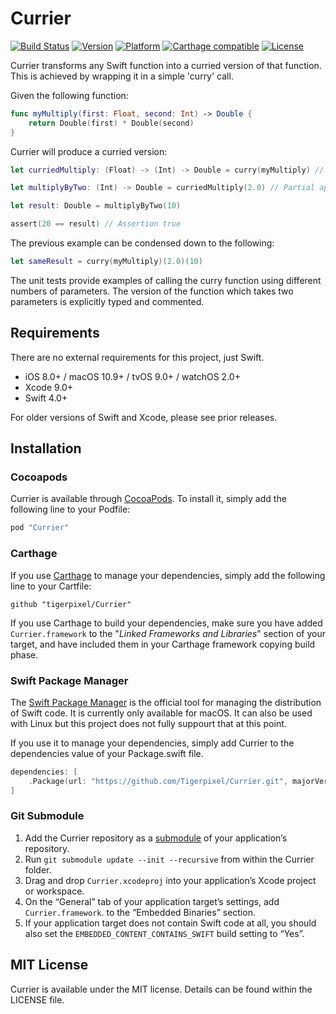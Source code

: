 # Currier

[![Build Status](https://travis-ci.org/tigerpixel/Currier.svg?branch=master)](https://travis-ci.org/tigerpixel/Currier)
[![Version](https://img.shields.io/cocoapods/v/Currier.svg?style=flat)](http://cocoapods.org/pods/Currier)
[![Platform](https://img.shields.io/cocoapods/p/Currier.svg?style=flat)](http://cocoapods.org/pods/Currier)
[![Carthage compatible](https://img.shields.io/badge/Carthage-compatible-4BC51D.svg?style=flat)](https://github.com/Carthage/Carthage)
[![License](https://img.shields.io/cocoapods/l/Currier.svg?style=flat)](http://cocoapods.org/pods/Currier)

Currier transforms any Swift function into a curried version of that function. This is achieved by wrapping it in a simple 'curry' call.

Given the following function:

```swift
func myMultiply(first: Float, second: Int) -> Double {
    return Double(first) * Double(second)
}
```

Currier will produce a curried version:

```swift
let curriedMultiply: (Float) -> (Int) -> Double = curry(myMultiply) // Currier used here!

let multiplyByTwo: (Int) -> Double = curriedMultiply(2.0) // Partial application

let result: Double = multiplyByTwo(10)

assert(20 == result) // Assertion true

```

The previous example can be condensed down to the following:

```swift
let sameResult = curry(myMultiply)(2.0)(10)
```

The unit tests provide examples of calling the curry function using different numbers of parameters. The version of the function which takes two parameters is explicitly typed and commented.

## Requirements

There are no external requirements for this project, just Swift.

- iOS 8.0+ / macOS 10.9+ / tvOS 9.0+ / watchOS 2.0+
- Xcode 9.0+
- Swift 4.0+

For older versions of Swift and Xcode, please see prior releases.

## Installation

### Cocoapods

Currier is available through [CocoaPods](http://cocoapods.org). To install it, simply add the following line to your Podfile:

```ruby
pod "Currier"
```

### Carthage

If you use [Carthage](https://github.com/Carthage/Carthage) to manage your dependencies, simply add the following line to your Cartfile:

```ogdl
github "tigerpixel/Currier"
```

If you use Carthage to build your dependencies, make sure you have added `Currier.framework` to the "_Linked Frameworks and Libraries_" section of your target, and have included them in your Carthage framework copying build phase.

### Swift Package Manager

The [Swift Package Manager](https://swift.org/package-manager) is the official tool for managing the distribution of Swift code. It is currently only available for macOS. It can also be used with Linux but this project does not fully suppourt that at this point.

If you use it to manage your dependencies, simply add Currier to the dependencies value of your Package.swift file.

```swift
dependencies: [
    .Package(url: "https://github.com/Tigerpixel/Currier.git", majorVersion: 1)
]
```

### Git Submodule

1. Add the Currier repository as a [submodule](https://git-scm.com/book/en/v2/Git-Tools-Submodules) of your application’s repository.
1. Run `git submodule update --init --recursive` from within the Currier folder.
1. Drag and drop `Currier.xcodeproj` into your application’s Xcode project or workspace.
1. On the “General” tab of your application target’s settings, add `Currier.framework`. to the “Embedded Binaries” section.
1. If your application target does not contain Swift code at all, you should also set the `EMBEDDED_CONTENT_CONTAINS_SWIFT` build setting to “Yes”.

## MIT License

Currier is available under the MIT license. Details can be found within the LICENSE file.

